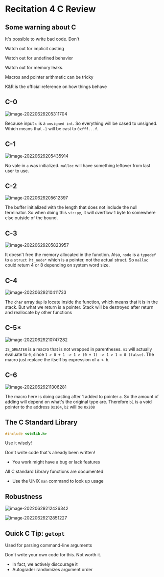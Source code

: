 # Recitation 4 C Review

## Some warning about C

It's possible to write bad code. Don't 

Watch out for implicit casting

Watch out for undefined behavior

Watch out for memory leaks.

Macros and pointer arithmetic can be tricky

K&R is the official reference on how things behave

## C-0

![image-20220629205311704](assets/image-20220629205311704.png)

Because input `u` is a `unsigned int`. So everything will be cased to unsigned. Which means that `-1` will be cast to `0xfff...f`. 

## C-1

![image-20220629205435914](assets/image-20220629205435914.png)

No vale in `a` was initialized. `malloc` will have something leftover from last user to use. 

## C-2

![image-20220629205612397](assets/image-20220629205612397.png)

The buffer initialized with the length that does not include the null terminator. So when doing this `strcpy`, it will overflow 1 byte to somewhere else outside of the bound. 

## C-3

![image-20220629205823957](assets/image-20220629205823957.png)

It doesn't free the memory allocated in the function. Also, `node` is a `typedef` to a `struct ht_node*` which is a pointer, not the actual struct. So `malloc` could return 4 or 8 depending on system word size. 

## C-4

![image-20220629210411733](assets/image-20220629210411733.png)

The `char` array `dup` is locate inside the function, which means that it is in the stack. But what we return is a pointer. Stack will be destroyed after return and reallocate by other functions

## C-5*

![image-20220629210747282](assets/image-20220629210747282.png)

`IS_GREATER` is a macro that is not wrapped in parentheses. `m1` will actually evaluate to `0`, since `1 > 0 + 1 -> 1 > (0 + 1) -> 1 > 1 = 0 (false)`. The macro just replace the itself by expression of `a > b`.  

## C-6

![image-20220629211306281](assets/image-20220629211306281.png)

The macro here is doing casting after 1 added to pointer `a`. So the amount of adding will depend on what's the original type are. Therefore `b1` is a void pointer to the address `0x104`, `b2` will be `0x208`

## The C Standard Library

```c
#include <stdlib.h>
```

Use it wisely! 

Don't write code that's already been written!

-   You work might have a bug or lack features

All C standard Library functions are documented

-   Use the UNIX `man` command to look up usage

## Robustness

![image-20220629212426342](assets/image-20220629212426342.png)

![image-20220629212851227](assets/image-20220629212851227.png)

## Quick C Tip: `getopt`

Used for parsing command-line arguments

Don't write your own code for this. Not worth it.

-   In fact, we actively discourage it
-   Autograder randomizes argument order





















